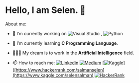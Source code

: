 # Hello, I am Selen. 👋

About me:

- 🔭 I’m currently working on ![Visual Studio](https://img.shields.io/badge/--6C33AF?logo=visual%20studio) , ![Python](https://cdn3.iconfinder.com/data/icons/logos-and-brands-adobe/512/267_Python-24.png)
- 🌱 I’m currently learning **C Programming Language**.
- 👩🏽‍💻 My dream is to work in the **Artificial Intelligence** field.



- 📫 How to reach me: [![Linkedin](https://img.icons8.com/fluency/48/000000/linkedin.png)](https://www.linkedin.com/in/z-selen-salman/) [![Medium](https://img.icons8.com/ios-filled/48/000000/medium-monogram--v1.png)](https://medium.com/@salmanselen) [![Kaggle](https://cdn4.iconfinder.com/data/icons/logos-and-brands/512/189_Kaggle_logo_logos-48.png)]([https://www.hackerrank.com/salmanselen](https://www.kaggle.com/selensalman) [![HackerRank](https://cdn4.iconfinder.com/data/icons/logos-and-brands/512/160_Hackerrank_logo_logos-48.png)](https://www.hackerrank.com/salmanselen)
